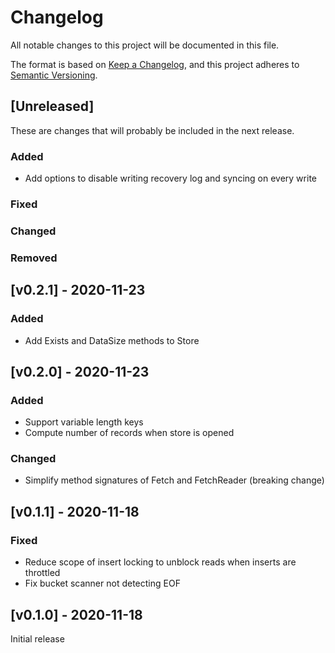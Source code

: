 # Changelog
All notable changes to this project will be documented in this file.

The format is based on [Keep a Changelog](https://keepachangelog.com/en/1.0.0/),
and this project adheres to [Semantic Versioning](https://semver.org/spec/v2.0.0.html).

## [Unreleased]

These are changes that will probably be included in the next release.

### Added
 * Add options to disable writing recovery log and syncing on every write
 
### Fixed

### Changed
 
### Removed

## [v0.2.1] - 2020-11-23

### Added
 * Add Exists and DataSize methods to Store

## [v0.2.0] - 2020-11-23

### Added

 * Support variable length keys
 * Compute number of records when store is opened

### Changed

 * Simplify method signatures of Fetch and FetchReader (breaking change)

## [v0.1.1] - 2020-11-18

### Fixed

 * Reduce scope of insert locking to unblock reads when inserts are throttled 
 * Fix bucket scanner not detecting EOF

## [v0.1.0] - 2020-11-18

Initial release
